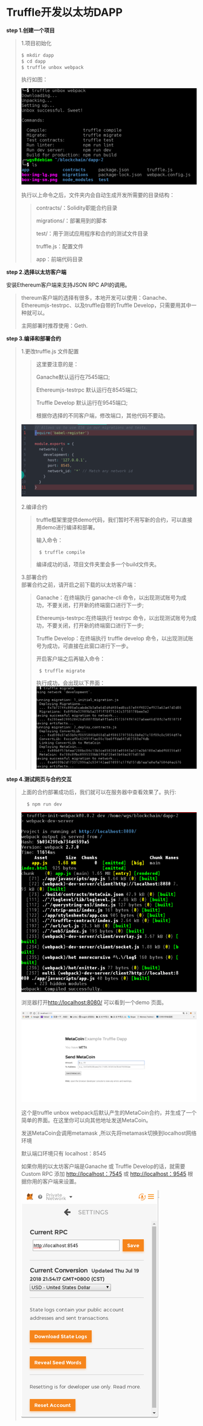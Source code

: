 # Truffle开发以太坊DAPP

**step 1.创建一个项目**

> 1.项目初始化
>
> ```text
> $ mkdir dapp
> $ cd dapp
> $ truffle unbox webpack
> ```
>
> 执行如图：
>
> ![](../.gitbook/assets/选区_011.png)
>
> 执行以上命令之后，文件夹内会自动生成开发所需要的目录结构：
>
> > contracts/：Solidity职能合约目录
> >
> > migrations/：部署用到的脚本
> >
> > test/：用于测试应用程序和合约的测试文件目录
> >
> > truffle.js：配置文件
> >
> > app：前端代码目录

**step 2.选择以太坊客户端**

安装Ethereum客户端来支持JSON RPC API的调用。

> thereum客户端的选择有很多，本地开发可以使用：Ganache、Ethereumjs-testrpc、以及truffle自带的Truffle Develop，只需要用其中一种就可以。
>
> 主网部署时推荐使用：Geth.

**step 3.编译和部署合约**

> 1.更改truffle.js 文件配置
>
> > 这里要注意的是：
> >
> > Ganache默认运行在7545端口;
> >
> > Ethereumjs-testrpc 默认运行在8545端口;
> >
> > Truffle Develop 默认运行在9545端口;
> >
> > 根据你选择的不同客户端，修改端口，其他代码不要动。
>
> ![](../.gitbook/assets/选区_012.png)
>
> 2.编译合约
>
> > truffle框架里提供demo代码，我们暂时不用写新的合约，可以直接用demo进行编译和部署。
> >
> > 输入命令：
> >
> > ```text
> >  $ truffle compile
> > ```
> >
> > 编译成功的话，项目文件夹里会多一个build文件夹。
>
> 3.部署合约  
> 部署合约之前，请开启之前下载的以太坊客户端：
>
> > Ganache：在终端执行 ganache-cli 命令，以出现测试账号为成功，不要关闭，打开新的终端窗口进行下一步;
> >
> > Ethereumjs-testrpc:在终端执行 testrpc 命令，以出现测试账号为成功，不要关闭，打开新的终端窗口进行下一步;
> >
> > Truffle Develop：在终端执行 truffle develop 命令，以出现测试账号为成功，可直接在此窗口进行下一步。
> >
> > 开启客户端之后再输入命令：
> >
> > ```text
> >  $ truffle migrate
> > ```
> >
> > 执行成功，会出现以下界面：  
> > ![](../.gitbook/assets/选区_013.png)

**step 4.测试网页与合约交互**

> 上面的合约部署成功后，我们就可以在服务器中查看效果了。执行:
>
> ```text
>   $ npm run dev
> ```
>
> ![](../.gitbook/assets/选区_014.png)
>
> 浏览器打开[http://localhost:8080/](http://localhost:8080/) 可以看到一个demo 页面。
>
> ![](../.gitbook/assets/选区_015.png)
>
> 这个是truffle unbox webpack后默认产生的MetaCoin合约，并生成了一个简单的界面。在这里你可以向其他地址发送MetaCoin。
>
> 发送MetaCoin会调用metamask ,所以先将metamask切换到localhost网络环境
>
> 默认端口环境只有 localhost：8545
>
> 如果你用的以太坊客户端是Ganache 或 Truffle Develop的话，就需要Custom RPC 添加 [http://localhost：7545](http://localhost：7545) 或 [http://localhost：9545](http://localhost：9545) 根据你用的客户端来设置。
>
> ![](../.gitbook/assets/20.png)

